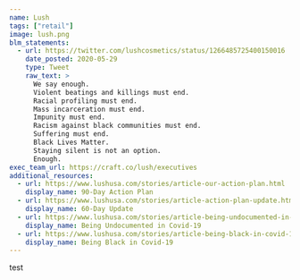 ```yaml
---
name: Lush
tags: ["retail"]
image: lush.png
blm_statements:
  - url: https://twitter.com/lushcosmetics/status/1266485725400150016
    date_posted: 2020-05-29
    type: Tweet
    raw_text: >
      We say enough.
      Violent beatings and killings must end.
      Racial profiling must end.
      Mass incarceration must end.
      Impunity must end.
      Racism against black communities must end.
      Suffering must end.
      Black Lives Matter.
      Staying silent is not an option.
      Enough.
exec_team_url: https://craft.co/lush/executives
additional_resources:
  - url: https://www.lushusa.com/stories/article-our-action-plan.html
    display_name: 90-Day Action Plan
  - url: https://www.lushusa.com/stories/article-action-plan-update.html
    display_name: 60-Day Update
  - url: https://www.lushusa.com/stories/article-being-undocumented-in-covid-19.html
    display_name: Being Undocumented in Covid-19
  - url: https://www.lushusa.com/stories/article-being-black-in-covid-19.html
    display_name: Being Black in Covid-19
---
```


test
